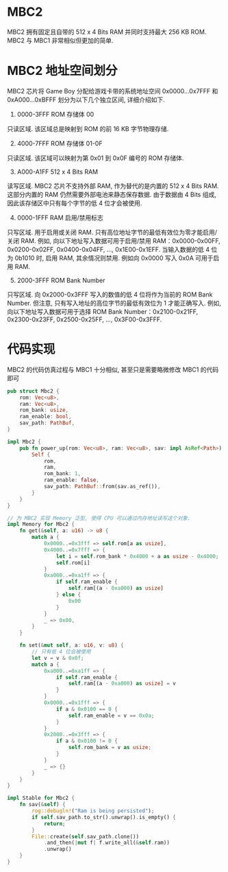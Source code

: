 # MBC2

MBC2 拥有固定且自带的 512 x 4 Bits RAM 并同时支持最大 256 KB ROM. MBC2 与 MBC1 非常相似但更加的简单.

# MBC2 地址空间划分

MBC2 芯片将 Game Boy 分配给游戏卡带的系统地址空间 0x0000...0x7FFF 和 0xA000...0xBFFF 划分为以下几个独立区间, 详细介绍如下.

1) 0000-3FFF ROM 存储体 00

只读区域. 该区域总是映射到 ROM 的前 16 KB 字节物理存储.

2) 4000-7FFF ROM 存储体 01-0F

只读区域. 该区域可以映射为第 0x01 到 0x0F 编号的 ROM 存储体.

3) A000-A1FF 512 x 4 Bits RAM

读写区域. MBC2 芯片不支持外部 RAM, 作为替代的是内置的 512 x 4 Bits RAM. 这部分内置的 RAM 仍然需要外部电池来静态保存数据. 由于数据由 4 Bits 组成, 因此该存储区中只有每个字节的低 4 位才会被使用.

4) 0000-1FFF RAM 启用/禁用标志

只写区域. 用于启用或关闭 RAM. 只有高位地址字节的最低有效位为零才能启用/关闭 RAM. 例如, 向以下地址写入数据可用于启用/禁用 RAM：0x0000-0x00FF, 0x0200-0x02FF, 0x0400-0x04FF, ..., 0x1E00-0x1EFF. 当输入数据的低 4 位为 0b1010 时, 启用 RAM, 其余情况则禁用. 例如向 0x0000 写入 0x0A 可用于启用 RAM.

5) 2000-3FFF ROM Bank Number

只写区域. 向 0x2000-0x3FFF 写入的数值的低 4 位将作为当前的 ROM Bank Number. 但注意, 只有写入地址的高位字节的最低有效位为 1 才能正确写入. 例如, 向以下地址写入数据可用于选择 ROM Bank Number：0x2100-0x21FF, 0x2300-0x23FF, 0x2500-0x25FF, ..., 0x3F00-0x3FFF.

# 代码实现

MBC2 的代码仿真过程与 MBC1 十分相似, 甚至只是需要略微修改 MBC1 的代码即可

```rs
pub struct Mbc2 {
    rom: Vec<u8>,
    ram: Vec<u8>,
    rom_bank: usize,
    ram_enable: bool,
    sav_path: PathBuf,
}

impl Mbc2 {
    pub fn power_up(rom: Vec<u8>, ram: Vec<u8>, sav: impl AsRef<Path>) -> Self {
        Self {
            rom,
            ram,
            rom_bank: 1,
            ram_enable: false,
            sav_path: PathBuf::from(sav.as_ref()),
        }
    }
}

// 为 MBC2 实现 Memory 泛型, 使得 CPU 可以通过内存地址读写这个对象.
impl Memory for Mbc2 {
    fn get(&self, a: u16) -> u8 {
        match a {
            0x0000..=0x3fff => self.rom[a as usize],
            0x4000..=0x7fff => {
                let i = self.rom_bank * 0x4000 + a as usize - 0x4000;
                self.rom[i]
            }
            0xa000..=0xa1ff => {
                if self.ram_enable {
                    self.ram[(a - 0xa000) as usize]
                } else {
                    0x00
                }
            }
            _ => 0x00,
        }
    }

    fn set(&mut self, a: u16, v: u8) {
        // 只有低 4 位会被使用
        let v = v & 0x0f;
        match a {
            0xa000..=0xa1ff => {
                if self.ram_enable {
                    self.ram[(a - 0xa000) as usize] = v
                }
            }
            0x0000..=0x1fff => {
                if a & 0x0100 == 0 {
                    self.ram_enable = v == 0x0a;
                }
            }
            0x2000..=0x3fff => {
                if a & 0x0100 != 0 {
                    self.rom_bank = v as usize;
                }
            }
            _ => {}
        }
    }
}

impl Stable for Mbc2 {
    fn sav(&self) {
        rog::debugln!("Ram is being persisted");
        if self.sav_path.to_str().unwrap().is_empty() {
            return;
        }
        File::create(self.sav_path.clone())
            .and_then(|mut f| f.write_all(&self.ram))
            .unwrap()
    }
}
```
